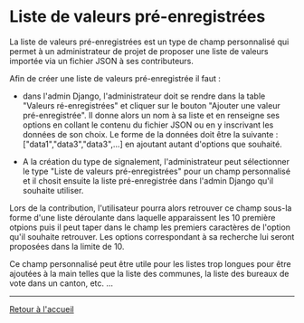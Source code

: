 # Liste de valeurs pré-enregistrées

La liste de valeurs pré-enregistrées est un type de champ personnalisé qui permet à un administrateur de projet de proposer une liste de valeurs importée via un fichier JSON à ses contributeurs.

Afin de créer une liste de valeurs pré-enregistrée il faut :
* dans l'admin Django, l'administrateur doit se rendre dans la table "Valeurs ré-enregistrées" et cliquer sur le bouton "Ajouter une valeur pré-enregistrée". Il donne alors un nom à sa liste et en renseigne ses options en collant le contenu du fichier JSON ou en y inscrivant les données de son choix. Le forme de la données doit être la suivante : ["data1","data3","data3",...] en ajoutant autant d'options que souhaité.

* A la création du type de signalement, l'administrateur peut sélectionner le type "Liste de valeurs pré-enregistrées" pour un champ personnalisé et il chosit ensuite la liste pré-enregistrée dans l'admin Django qu'il souhaite utiliser.

Lors de la contribution, l'utilisateur pourra alors retrouver ce champ sous-la forme d'une liste déroulante dans laquelle apparaissent les 10 première otpions puis il peut taper dans le champ les premiers caractères de l'option qu'il souhaite retrouver. Les options correspondant à sa recherche lui seront proposées dans la limite de 10.

Ce champ personnalisé peut être utile pour les listes trop longues pour être ajoutées à la main telles que la liste des communes, la liste des bureaux de vote dans un canton, etc. ...

---

[Retour à l'accueil](<index.md>)

